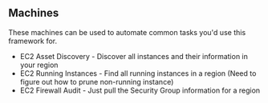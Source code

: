 Machines
--------

These machines can be used to automate common tasks you'd use this framework for.


 * EC2 Asset Discovery - Discover all instances and their information in your region
 * EC2 Running Instances - Find all running instances in a region (Need to figure out how to prune non-running instance)
 * EC2 Firewall Audit - Just pull the Security Group information for a region